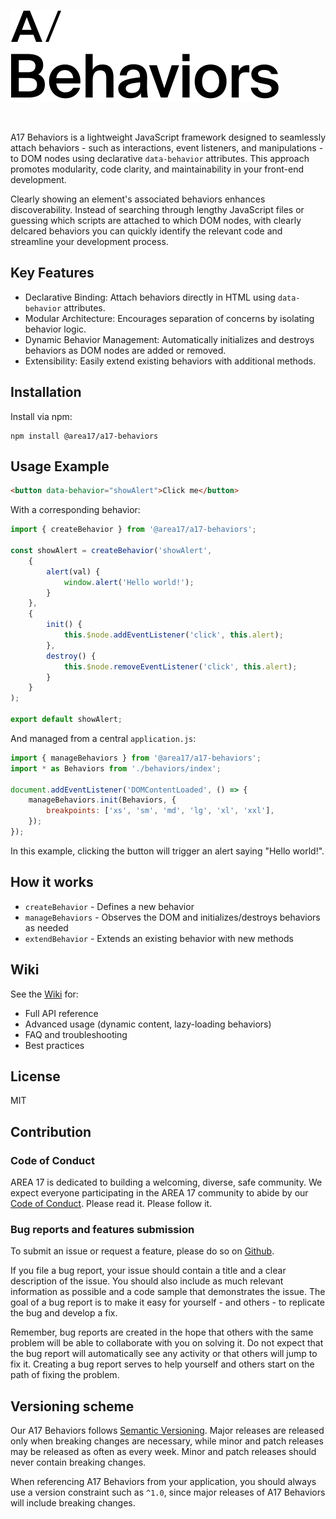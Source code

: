 ![Alt text](logo.png?raw=true "A17 Behaviors")

&nbsp;

A17 Behaviors is a lightweight JavaScript framework designed to seamlessly attach behaviors - such as interactions, event listeners, and manipulations - to DOM nodes using declarative `data-behavior` attributes. This approach promotes modularity, code clarity, and maintainability in your front-end development.

Clearly showing an element's associated behaviors enhances discoverability. Instead of searching through lengthy JavaScript files or guessing which scripts are attached to which DOM nodes, with clearly delcared behaviors you can quickly identify the relevant code and streamline your development process.

## Key Features

- Declarative Binding: Attach behaviors directly in HTML using `data-behavior` attributes.
- Modular Architecture: Encourages separation of concerns by isolating behavior logic.
- Dynamic Behavior Management: Automatically initializes and destroys behaviors as DOM nodes are added or removed.
- Extensibility: Easily extend existing behaviors with additional methods.

## Installation

Install via npm:

```shell
npm install @area17/a17-behaviors
```

## Usage Example

```HTML
<button data-behavior="showAlert">Click me</button>
```

With a corresponding behavior:

```JavaScript
import { createBehavior } from '@area17/a17-behaviors';

const showAlert = createBehavior('showAlert',
    {
        alert(val) {
            window.alert('Hello world!');
        }
    },
    {
        init() {
            this.$node.addEventListener('click', this.alert);
        },
        destroy() {
            this.$node.removeEventListener('click', this.alert);
        }
    }
);

export default showAlert;
```

And managed from a central `application.js`:

```JavaScript
import { manageBehaviors } from '@area17/a17-behaviors';
import * as Behaviors from './behaviors/index';

document.addEventListener('DOMContentLoaded', () => {
    manageBehaviors.init(Behaviors, {
        breakpoints: ['xs', 'sm', 'md', 'lg', 'xl', 'xxl'],
    });
});
```

In this example, clicking the button will trigger an alert saying "Hello world!".

## How it works

- `createBehavior` - Defines a new behavior
- `manageBehaviors` - Observes the DOM and initializes/destroys behaviors as needed
- `extendBehavior` - Extends an existing behavior with new methods

## Wiki

See the [Wiki](https://github.com/area17/a17-behaviors/wiki) for:

- Full API reference
- Advanced usage (dynamic content, lazy-loading behaviors)
- FAQ and troubleshooting
- Best practices

## License

MIT

## Contribution

### Code of Conduct

AREA 17 is dedicated to building a welcoming, diverse, safe community. We expect everyone participating in the AREA 17 community to abide by our [Code of Conduct](CODE_OF_CONDUCT.md). Please read it. Please follow it.

### Bug reports and features submission

To submit an issue or request a feature, please do so on [Github](https://github.com/area17/a17-behaviors/issues).

If you file a bug report, your issue should contain a title and a clear description of the issue. You should also include as much relevant information as possible and a code sample that demonstrates the issue. The goal of a bug report is to make it easy for yourself - and others - to replicate the bug and develop a fix.

Remember, bug reports are created in the hope that others with the same problem will be able to collaborate with you on solving it. Do not expect that the bug report will automatically see any activity or that others will jump to fix it. Creating a bug report serves to help yourself and others start on the path of fixing the problem.

## Versioning scheme

Our A17 Behaviors follows [Semantic Versioning](https://semver.org/). Major releases are released only when breaking changes are necessary, while minor and patch releases may be released as often as every week. Minor and patch releases should never contain breaking changes.

When referencing A17 Behaviors from your application, you should always use a version constraint such as `^1.0`, since major releases of A17 Behaviors will include breaking changes.

